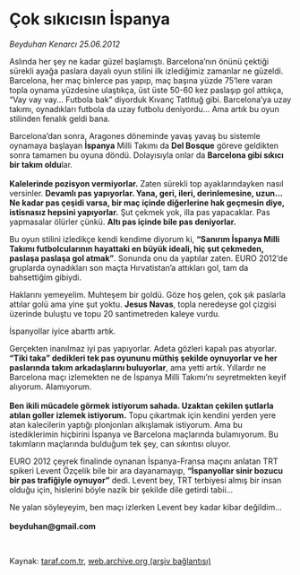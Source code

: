 # Çok sıkıcısın İspanya

*Beyduhan Kenarcı 25.06.2012*

<div class="yazi"><p>Aslında her şey ne kadar güzel başlamıştı. Barcelona’nın önünü çektiği sürekli ayağa paslara dayalı oyun stilini ilk izlediğimiz zamanlar ne güzeldi. Barcelona, her maç binlerce pas yapıp, maç başına yüzde 75’lere varan topla oynama yüzdesine ulaştıkça, üst üste 50-60 kez paslaşıp gol attıkça, “Vay vay vay... Futbola bak” diyorduk Kıvanç Tatlıtuğ gibi. Barcelona’ya uzay takımı, oynadıkları futbola da uzay futbolu deniyordu... Ama artık bu oyun stilinden fenalık geldi bana.</p>
<p>Barcelona’dan sonra, Aragones döneminde yavaş yavaş bu sistemle oynamaya başlayan <b>İspanya</b> Milli Takımı da <b>Del Bosque</b> göreve geldikten sonra tamamen bu oyuna döndü. Dolayısıyla onlar da <b>Barcelona gibi sıkıcı bir takım oldu</b>lar.<br/><br/><b>Kalelerinde pozisyon vermiyorlar.</b> Zaten sürekli top ayaklarındayken nasıl versinler. <b>Devamlı pas yapıyorlar. Yana, geri, ileri, derinlemesine, uzun... Ne kadar pas çeşidi varsa, bir maç içinde diğerlerine hak geçmesin diye, istisnasız hepsini yapıyorlar.</b> Şut çekmek yok, illa pas yapacaklar. Pas yapmasalar ölürler çünkü. <b>Altı pas içinde bile pas deniyorlar.</b> </p>
<p>Bu oyun stilini izledikçe kendi kendime diyorum ki, <b>“Sanırım İspanya Milli Takımı futbolcularının hayattaki en büyük ideali, hiç şut çekmeden, paslaşa paslaşa gol atmak”</b>. Sonunda onu da yaptılar zaten. EURO 2012’de gruplarda oynadıkları son maçta Hırvatistan’a attıkları gol, tam da bahsettiğim gibiydi.</p>
<p>Haklarını yemeyelim. Muhteşem bir goldü. Göze hoş gelen, çok şık paslarla attılar golü ama yine şut yoktu. <b>Jesus Navas</b>, topla neredeyse gol çizgisi üzerinde buluştu ve topu 20 santimetreden kaleye vurdu. </p>
<p>İspanyollar iyice abarttı artık.</p>
<p>Gerçekten inanılmaz iyi pas yapıyorlar. Adeta gözleri kapalı pas atıyorlar. <b>“Tiki taka” dedikleri tek pas oyununu müthiş şekilde oynuyorlar ve her paslarında takım arkadaşlarını buluyorlar</b>, ama yetti artık. Yıllardır ne Barcelona maçı izlemekten ne de İspanya Milli Takımı’nı seyretmekten keyif alıyorum. Alamıyorum.<br/><br/><b>Ben ikili mücadele görmek istiyorum sahada. Uzaktan çekilen şutlarla atılan goller izlemek istiyorum.</b> Topu çıkartmak için kendini yerden yere atan kalecilerin yaptığı plonjonları alkışlamak istiyorum. Ama bu istediklerimin hiçbirini İspanya ve Barcelona maçlarında bulamıyorum. Bu takımların maçlarında bulduğum tek şey, can sıkıntısı oluyor.</p>
<p>EURO 2012 çeyrek finalinde oynanan İspanya-Fransa maçını anlatan TRT spikeri Levent Özçelik bile bir ara dayanamayıp, <b>“İspanyollar sinir bozucu bir pas trafiğiyle oynuyor”</b> dedi. Levent bey, TRT terbiyesi almış bir insan olduğu için, hislerini böyle nazik bir şekilde dile getirdi tabii...</p>
<p>Ne yalan söyleyeyim, ben maçı izlerken Levent bey kadar kibar değildim...<br/><br/><b>beyduhan@gmail.com</b></p>
<p><b> </b><b> </b></p>
</div>

Kaynak: [taraf.com.tr](http://www.taraf.com.tr/beyduhan-kenarci/makale-cok-sikicisin-ispanya.htm), [web.archive.org (arşiv bağlantısı)](http://web.archive.org/web/20131107103645/http://www.taraf.com.tr/beyduhan-kenarci/makale-cok-sikicisin-ispanya.htm)
